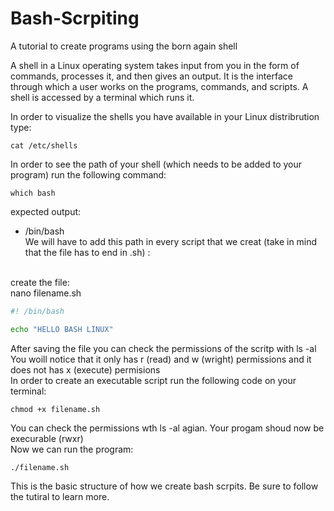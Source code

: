# Bash-Scrpiting
A tutorial to create programs using the born again shell

A shell in a Linux operating system takes input from you in the form of commands, processes it, and then gives an output. It is the interface through which a user works on the programs, commands, and scripts. A shell is accessed by a terminal which runs it.

In order to visualize the shells you have available in your Linux distribrution type:

````
cat /etc/shells
````

In order to see the path of your shell (which needs to be added to your program) run the following command:
````
which bash
````
expected output:
* /bin/bash  
We will have to add this path in every script that we creat (take in mind that the file has to end in .sh) :
<br> 
create the file: <br>
nano filename.sh 

```` bash 
#! /bin/bash

echo "HELLO BASH LINUX" 

````

After saving the file you can check the permissions of the scritp with ls -al
You woill notice that it only has r (read) and w (wright) permissions and it does not has x (execute) permisions
<br>
In order to create an executable script run the following code on your terminal:
```` terminal
chmod +x filename.sh
````
You can check the permissions wth ls -al agian. Your progam shoud now be execurable (rwxr)<br>
Now we can run the program:
````
./filename.sh
````

This is the basic structure of how we create bash scrpits. Be sure to follow the tutiral to learn more. 
